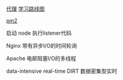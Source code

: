[代理](https://github.com/chimurai/http-proxy-middleware)
[学习路线图](http://blog.fens.me/nodejs-roadmap/)

[pm2](https://pm2.io/doc/en/runtime/overview/)

启动 node 执行listener代码

Nginx 带有异步I/O的时间轮询

Apache 电邮阻塞I/O的多线程

data-intensive real-time DIRT 数据密集型实时